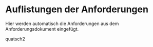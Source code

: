 # Auflistungen der Anforderungen

Hier werden automatisch die Anforderungen aus dem Anforderungsdokument eingefügt.

[//]: # (Script-Start)
quatsch2
